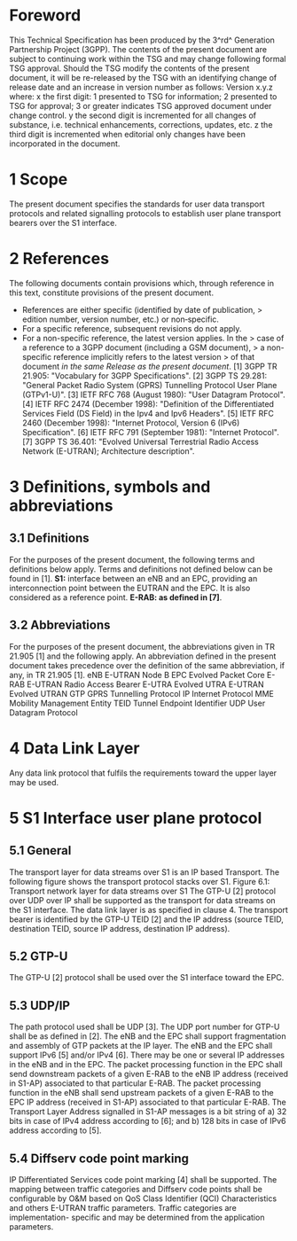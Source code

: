 # Foreword
This Technical Specification has been produced by the 3^rd^ Generation
Partnership Project (3GPP).
The contents of the present document are subject to continuing work within the
TSG and may change following formal TSG approval. Should the TSG modify the
contents of the present document, it will be re-released by the TSG with an
identifying change of release date and an increase in version number as
follows:
Version x.y.z
where:
x the first digit:
1 presented to TSG for information;
2 presented to TSG for approval;
3 or greater indicates TSG approved document under change control.
y the second digit is incremented for all changes of substance, i.e. technical
enhancements, corrections, updates, etc.
z the third digit is incremented when editorial only changes have been
incorporated in the document.
# 1 Scope
The present document specifies the standards for user data transport protocols
and related signalling protocols to establish user plane transport bearers
over the S1 interface.
# 2 References
The following documents contain provisions which, through reference in this
text, constitute provisions of the present document.
  * References are either specific (identified by date of publication, > edition number, version number, etc.) or non‑specific.
  * For a specific reference, subsequent revisions do not apply.
  * For a non-specific reference, the latest version applies. In the > case of a reference to a 3GPP document (including a GSM document), > a non-specific reference implicitly refers to the latest version > of that document _in the same Release as the present document_.
[1] 3GPP TR 21.905: \"Vocabulary for 3GPP Specifications\".
[2] 3GPP TS 29.281: \"General Packet Radio System (GPRS) Tunnelling Protocol
User Plane (GTPv1-U)\".
[3] IETF RFC 768 (August 1980): \"User Datagram Protocol\".
[4] IETF RFC 2474 (December 1998): \"Definition of the Differentiated Services
Field (DS Field) in the Ipv4 and Ipv6 Headers\".
[5] IETF RFC 2460 (December 1998): \"Internet Protocol, Version 6 (IPv6)
Specification\".
[6] IETF RFC 791 (September 1981): \"Internet Protocol\".
[7] 3GPP TS 36.401: \"Evolved Universal Terrestrial Radio Access Network
(E-UTRAN); Architecture description\".
# 3 Definitions, symbols and abbreviations
## 3.1 Definitions
For the purposes of the present document, the following terms and definitions
below apply. Terms and definitions not defined below can be found in [1].
**S1:** interface between an eNB and an EPC, providing an interconnection
point between the EUTRAN and the EPC. It is also considered as a reference
point.
**E-RAB: as defined in [7]**.
## 3.2 Abbreviations
For the purposes of the present document, the abbreviations given in TR 21.905
[1] and the following apply. An abbreviation defined in the present document
takes precedence over the definition of the same abbreviation, if any, in TR
21.905 [1].
eNB E-UTRAN Node B
EPC Evolved Packet Core
E-RAB E-UTRAN Radio Access Bearer
E-UTRA Evolved UTRA
E-UTRAN Evolved UTRAN
GTP GPRS Tunnelling Protocol
IP Internet Protocol
MME Mobility Management Entity
TEID Tunnel Endpoint Identifier
UDP User Datagram Protocol
# 4 Data Link Layer
Any data link protocol that fulfils the requirements toward the upper layer
may be used.
# 5 S1 Interface user plane protocol
## 5.1 General
The transport layer for data streams over S1 is an IP based Transport. The
following figure shows the transport protocol stacks over S1.
Figure 6.1: Transport network layer for data streams over S1
The GTP-U [2] protocol over UDP over IP shall be supported as the transport
for data streams on the S1 interface. The data link layer is as specified in
clause 4.
The transport bearer is identified by the GTP-U TEID [2] and the IP address
(source TEID, destination TEID, source IP address, destination IP address).
## 5.2 GTP-U
The GTP-U [2] protocol shall be used over the S1 interface toward the EPC.
## 5.3 UDP/IP
The path protocol used shall be UDP [3].
The UDP port number for GTP-U shall be as defined in [2].
The eNB and the EPC shall support fragmentation and assembly of GTP packets at
the IP layer.
The eNB and the EPC shall support IPv6 [5] and/or IPv4 [6].
There may be one or several IP addresses in the eNB and in the EPC. The packet
processing function in the EPC shall send downstream packets of a given E-RAB
to the eNB IP address (received in S1-AP) associated to that particular E-RAB.
The packet processing function in the eNB shall send upstream packets of a
given E-RAB to the EPC IP address (received in S1-AP) associated to that
particular E-RAB.
The Transport Layer Address signalled in S1-AP messages is a bit string of
a) 32 bits in case of IPv4 address according to [6]; and
b) 128 bits in case of IPv6 address according to [5].
## 5.4 Diffserv code point marking
IP Differentiated Services code point marking [4] shall be supported. The
mapping between traffic categories and Diffserv code points shall be
configurable by O&M based on QoS Class Identifier (QCI) Characteristics and
others E-UTRAN traffic parameters. Traffic categories are implementation-
specific and may be determined from the application parameters.
#